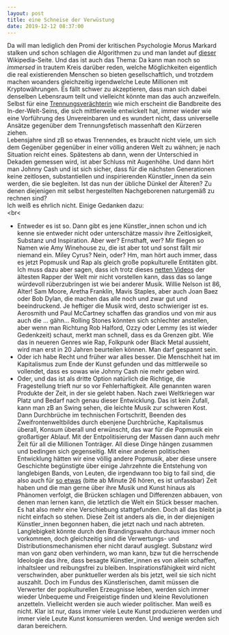 ```yaml
---
layout: post
title: eine Schneise der Verwüstung
date: 2019-12-12 08:37:00
---
```


Da will man lediglich den Promi der kritischen Psychologie Morus Markard stalken und schon schlagen die Algorithmen zu und man landet auf [dieser](https://de.wikipedia.org/wiki/Morbus_Stargardt) Wikipedia-Seite. Und das ist auch das Thema: Da kann man noch so *immersed* in trautem Kreis darüber reden, welche Möglichkeiten eigentlich die real existierenden Menschen so bieten gesellschaftlich, und trotzdem machen woanders gleichzeitig irgendwelche Leute Millionen mit Kryptowährungen. Es fällt schwer zu akzeptieren, dass man sich dabei denselben Lebensraum teilt und vielleicht könnte man das auch anzweifeln. Selbst für eine [Trennungsverächterin](https://grillmoebel.github.io/2019/09/17/tenth-post/) wie mich erscheint die Bandbreite des In-der-Welt-Seins, die sich mittlerweile entwickelt hat, immer wieder wie eine Vorführung des Unvereinbaren und es wundert nicht, dass universelle Ansätze gegenüber dem Trennungsfetisch massenhaft den Kürzeren ziehen.<br>
Lebensjahre sind zB so etwas Trennendes, es braucht nicht viele, um sich dem Gegenüber gegenüber in einer völlig anderen Welt zu wähnen; je nach Situation reicht eines. Spätestens ab dann, wenn der Unterschied in Dekaden gemessen wird, ist aber Schluss mit Augenhöhe. Und dann hört man Johnny Cash und ist sich sicher, dass für die nächsten Generationen keine zeitlosen, substantiellen und inspirierenden Künstler\_innen da sein werden, die sie begleiten. Ist das nun der übliche Dünkel der Älteren? Zu denen diejenigen mit selbst hergestellten Nachgeborenen naturgemäß zu rechnen sind?<br>
Ich weiß es ehrlich nicht. Einige Gedanken dazu: <br><br<
- Entweder es ist so. Dann gibt es jene Künstler\_innen schon und ich kenne sie entweder nicht oder unterschätze massiv ihre Zeitlosigkeit, Substanz und Inspiration. Aber wer? Ernsthaft, wer? Mir fliegen so Namen wie Amy Winehouse zu, die ist aber tot und sonst fällt mir niemand ein. Miley Cyrus? Nein, oder? Hm, man hört auch immer, dass es jetzt Popmusik und Rap als gleich große popkulturelle Entitäten gibt. Ich muss dazu aber sagen, dass ich trotz dieses [netten Videos](https://www.youtube.com/watch?v=QZNebGYM0bE) der ältesten Rapper der Welt mir nicht vorstellen kann, dass das so lange würdevoll rüberzubringen ist wie bei anderer Musik. Willie Nelson ist 86, Alter! Sam Moore, Aretha Franklin, Mavis Staples, aber auch Joan Baez oder Bob Dylan, die machen das alle noch und zwar gut und beeindruckend. Je heftiger die Musik wird, desto schwieriger ist es. Aerosmith und Paul McCartney schaffen das grandios und von mir aus auch die … gähn… Rolling Stones könnten sich schlechter anstellen, aber wenn man Richtung Rob Halford, Ozzy oder Lemmy (es ist wieder Gedenkzeit) schaut, merkt man schnell, dass es da Grenzen gibt. Wie das in neueren Genres wie Rap, Folkpunk oder Black Metal aussieht, wird man erst in 20 Jahren beurteilen können. Man darf gespannt sein.<br>
- Oder ich habe Recht und früher war alles besser. Die Menschheit hat im Kapitalismus zum Ende der Kunst gefunden und das mittlerweile so vollendet, dass es sowas wie Johnny Cash nie mehr geben wird.<br>
- Oder, und das ist als dritte Option natürlich die Richtige, die Fragestellung trieft nur so vor Fehlerhaftigkeit. Alle genannten waren Produkte der Zeit, in der sie gelebt haben. Nach zwei Weltkriegen war Platz und Bedarf nach genau dieser Entwicklung. Das ist kein Zufall, kann man zB an Swing sehen, die leichte Musik zur schweren Kost. Dann Durchbrüche im technischen Fortschritt, Beenden des Zweifrontenweltbildes durch ebenjene Durchbrüche, Kapitalismus überall, Konsum überall und erwünscht, das war für die Popmusik ein großartiger Ablauf. Mit der Entpolitisierung der Massen dann auch mehr Zeit für all die Millionen Tonträger. All diese Dinge hängen zusammen und bedingen sich gegenseitig. Mit einer anderen politischen Entwicklung hätten wir eine völlig andere Popmusik, aber diese unsere Geschichte begünstigte über einige Jahrzehnte die Entstehung von langlebigen Bands, von Leuten, die irgendwann too big to fail sind, die also auch für [so etwas](https://www.youtube.com/watch?v=Mrm9aDhivfk) (bitte ab Minute 26 hören, es ist unfassbar) Zeit haben und die man gerne über ihre Musik und Kunst hinaus als Phänomen verfolgt, die Brücken schlagen und Differenzen abbauen, von denen man lernen kann, die letztlich die Welt ein Stück besser machen. Es hat also mehr eine Verschiebung stattgefunden. Doch all das bleibt ja nicht einfach so stehen. Diese Zeit ist anders als die, in der diejenigen Künstler\_innen begonnen haben, die jetzt nach und nach abtreten. Langlebigkeit könnte durch den Brandingswahn durchaus immer noch vorkommen, doch gleichzeitig sind die Verwertungs- und Distributionsmechanismen eher nicht darauf ausglegt. Substanz wird man von ganz oben verhindern, wo man kann, bzw tut die herrschende Ideologie das ihre, dass besagte Künstler\_innen es von allein schaffen, inhaltsleer und reibungsfrei zu bleiben. Inspirationsfähigkeit wird nicht verschwinden, aber punktueller werden als bis jetzt, weil sie sich nicht auszahlt. Doch im Fundus des Künstlerischen, damit müssen die Verwerter der popkulturellen Erzeugnisse leben, werden sich immer wieder Unbequeme und Freigeistige finden und kleine Revolutionen anzetteln. Vielleicht werden sie auch wieder politischer. Man weiß es nicht. Klar ist nur, dass immer viele Leute Kunst produzieren werden und immer viele Leute Kunst konsumieren werden. Und wenige werden sich daran bereichern.
